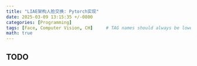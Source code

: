 ```yaml
---
title: "LIAE架构人脸交换: Pytorch实现"
date: 2025-03-09 13:15:35 +/-0800
categories: [Programming]
tags: [Face, Computer Vision, CH]     # TAG names should always be lowercase
math: true
---
```


## TODO